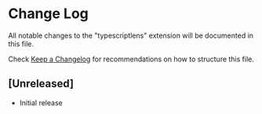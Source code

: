 # Change Log

All notable changes to the "typescriptlens" extension will be documented in this file.

Check [Keep a Changelog](http://keepachangelog.com/) for recommendations on how to structure this file.

## [Unreleased]

- Initial release